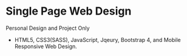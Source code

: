 # Single Page Web Design
Personal Design and Project Only
- HTML5, CSS3(SASS), JavaScript, Jqeury, Bootstrap 4, and Mobile Responsive Web Design.


